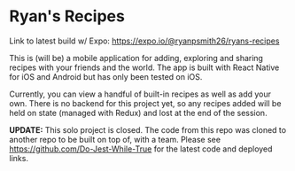 # Ryan's Recipes

Link to latest build w/ Expo: https://expo.io/@ryanpsmith26/ryans-recipes

This is (will be) a mobile application for adding, exploring and sharing recipes with your friends and the world. The app is built with React Native for iOS and Android but has only been tested on iOS.

Currently, you can view a handful of built-in recipes as well as add your own. There is no backend for this project yet, so any recipes added will be held on state (managed with Redux) and lost at the end of the session.

**UPDATE:** This solo project is closed. The code from this repo was cloned to another repo to be built on top of, with a team. Please see https://github.com/Do-Jest-While-True for the latest code and deployed links.
